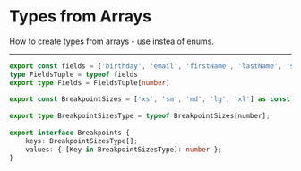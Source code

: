 # Types from Arrays

How to create types from arrays - use instea of enums.

---

```ts
export const fields = ['birthday', 'email', 'firstName', 'lastName', 'salutation'] as const  
type FieldsTuple = typeof fields  
export type Fields = FieldsTuple[number]  
  
export const BreakpointSizes = ['xs', 'sm', 'md', 'lg', 'xl'] as const;  
  
export type BreakpointSizesType = typeof BreakpointSizes[number];  
  
export interface Breakpoints {  
	keys: BreakpointSizesType[];  
	values: { [Key in BreakpointSizesType]: number };  
}
```
